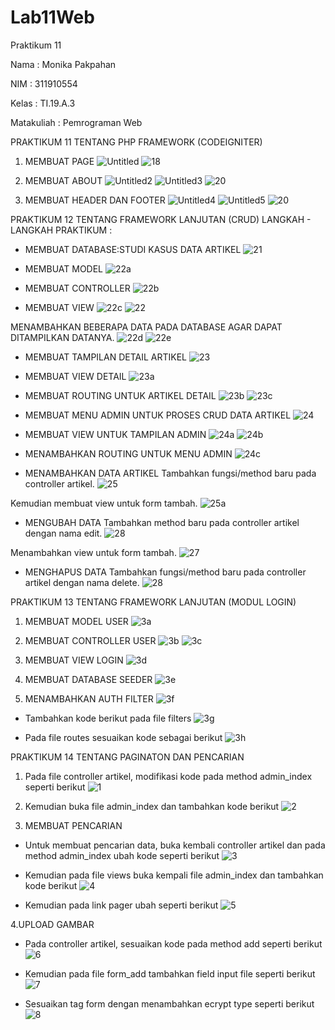 # Lab11Web
Praktikum 11

Nama : Monika Pakpahan

NIM : 311910554

Kelas : TI.19.A.3

Matakuliah : Pemrograman Web

PRAKTIKUM 11 TENTANG PHP FRAMEWORK (CODEIGNITER)

1. MEMBUAT PAGE
![Untitled](https://user-images.githubusercontent.com/59879254/122079860-02727000-ce28-11eb-931e-21cb9243f772.png)
![18](https://user-images.githubusercontent.com/59879254/122976917-1a656900-d3bf-11eb-8fa1-09f15f3435d2.png)

2. MEMBUAT ABOUT
![Untitled2](https://user-images.githubusercontent.com/59879254/122080100-30f04b00-ce28-11eb-89cd-7ba24cb4ec1f.png)
![Untitled3](https://user-images.githubusercontent.com/59879254/122080126-377ec280-ce28-11eb-91c7-9019c0acc960.png)
![20](https://user-images.githubusercontent.com/59879254/122977042-251ffe00-d3bf-11eb-9841-2f4a065d97d2.png)


3. MEMBUAT HEADER DAN FOOTER
![Untitled4](https://user-images.githubusercontent.com/59879254/122080196-49f8fc00-ce28-11eb-8eb9-627f3c782537.png)
![Untitled5](https://user-images.githubusercontent.com/59879254/122080231-52513700-ce28-11eb-8fd3-ae3e088c60be.png)
![20](https://user-images.githubusercontent.com/59879254/122977137-3b2dbe80-d3bf-11eb-974b-7c516cd51449.png)



PRAKTIKUM 12 TENTANG FRAMEWORK LANJUTAN (CRUD)
LANGKAH - LANGKAH PRAKTIKUM :
* MEMBUAT DATABASE:STUDI KASUS DATA ARTIKEL
![21](https://user-images.githubusercontent.com/59879254/122977415-952e8400-d3bf-11eb-88a2-89aacc7a3f63.png)

* MEMBUAT MODEL
![22a](https://user-images.githubusercontent.com/59879254/122977621-d2931180-d3bf-11eb-9f28-100a0660b6ca.png)

* MEMBUAT CONTROLLER
![22b](https://user-images.githubusercontent.com/59879254/122977692-e76fa500-d3bf-11eb-8cd8-9616500e321c.png)

* MEMBUAT VIEW
![22c](https://user-images.githubusercontent.com/59879254/122977865-138b2600-d3c0-11eb-95b5-394f5069b7b8.png)
![22](https://user-images.githubusercontent.com/59879254/122977925-1f76e800-d3c0-11eb-89a2-a3f5e2d510d7.png)

MENAMBAHKAN BEBERAPA DATA PADA DATABASE AGAR DAPAT DITAMPILKAN DATANYA.
![22d](https://user-images.githubusercontent.com/59879254/122978079-4b926900-d3c0-11eb-8259-c4b996385c16.png)
![22e](https://user-images.githubusercontent.com/59879254/122978115-55b46780-d3c0-11eb-9844-0193c8067e94.png)

* MEMBUAT TAMPILAN DETAIL ARTIKEL
![23](https://user-images.githubusercontent.com/59879254/122978299-8eecd780-d3c0-11eb-8617-09ef73f64f87.png)

* MEMBUAT VIEW DETAIL
![23a](https://user-images.githubusercontent.com/59879254/122978392-ab890f80-d3c0-11eb-9197-dbed0fbd8a8f.png)

* MEMBUAT ROUTING UNTUK ARTIKEL DETAIL
![23b](https://user-images.githubusercontent.com/59879254/122978501-c8254780-d3c0-11eb-8324-395de66c0ca5.png)
![23c](https://user-images.githubusercontent.com/59879254/122978543-d3787300-d3c0-11eb-904a-9eb70f017b87.png)

* MEMBUAT MENU ADMIN UNTUK PROSES CRUD DATA ARTIKEL
![24](https://user-images.githubusercontent.com/59879254/122979082-5699c900-d3c1-11eb-8efc-4622472e6750.png)

* MEMBUAT VIEW UNTUK TAMPILAN ADMIN
![24a](https://user-images.githubusercontent.com/59879254/122978949-3cf88180-d3c1-11eb-8be8-befc838be6f6.png)
![24b](https://user-images.githubusercontent.com/59879254/122979004-4550bc80-d3c1-11eb-9e01-f9507dcdab84.png)

* MENAMBAHKAN ROUTING UNTUK MENU ADMIN
![24c](https://user-images.githubusercontent.com/59879254/122979207-7af5a580-d3c1-11eb-82e5-96966e92a757.png)

* MENAMBAHKAN DATA ARTIKEL
Tambahkan fungsi/method baru pada controller artikel.
![25](https://user-images.githubusercontent.com/59879254/122979404-b5f7d900-d3c1-11eb-9484-f88d78aa0be5.png)

Kemudian membuat view untuk form tambah.
![25a](https://user-images.githubusercontent.com/59879254/122979584-eb9cc200-d3c1-11eb-9d53-56d459029be8.png)

* MENGUBAH DATA
Tambahkan method baru pada controller artikel dengan nama edit.
![28](https://user-images.githubusercontent.com/59879254/122979840-3ae2f280-d3c2-11eb-98e9-be6067402d9c.png)

Menambahkan view untuk form tambah.
![27](https://user-images.githubusercontent.com/59879254/122979741-1e46ba80-d3c2-11eb-9bae-8c0ddbba21d2.png)

* MENGHAPUS DATA
Tambahkan fungsi/method baru pada controller artikel dengan nama delete.
![28](https://user-images.githubusercontent.com/59879254/122980071-74b3f900-d3c2-11eb-93cd-0efcf1a3c8da.png)


PRAKTIKUM 13 TENTANG FRAMEWORK LANJUTAN (MODUL LOGIN)

1. MEMBUAT MODEL USER
![3a](https://user-images.githubusercontent.com/59879254/125157609-3aa26f80-e196-11eb-99cb-a29a78e2841e.png)

2. MEMBUAT CONTROLLER USER
![3b](https://user-images.githubusercontent.com/59879254/125157643-6de4fe80-e196-11eb-9af4-3533faf71dfa.png)
![3c](https://user-images.githubusercontent.com/59879254/125157670-94a33500-e196-11eb-8c5e-61f3b3ec37a7.png)

3. MEMBUAT VIEW LOGIN
![3d](https://user-images.githubusercontent.com/59879254/125157697-a97fc880-e196-11eb-88ff-3624b712366f.png)

4. MEMBUAT DATABASE SEEDER
![3e](https://user-images.githubusercontent.com/59879254/125157739-cae0b480-e196-11eb-92e9-3c85d0a3fd43.png)

5. MENAMBAHKAN AUTH FILTER
![3f](https://user-images.githubusercontent.com/59879254/125157767-f6fc3580-e196-11eb-827e-03cd318fe1c3.png)

- Tambahkan kode berikut pada file filters
![3g](https://user-images.githubusercontent.com/59879254/125157799-2612a700-e197-11eb-84c1-760974140013.png)

- Pada file routes sesuaikan kode sebagai berikut
![3h](https://user-images.githubusercontent.com/59879254/125157821-46426600-e197-11eb-97ff-59d492b1462d.png)


PRAKTIKUM 14 TENTANG PAGINATON DAN PENCARIAN

1. Pada file controller artikel, modifikasi kode pada method admin_index seperti berikut
![1](https://user-images.githubusercontent.com/59879254/125157915-ec8e6b80-e197-11eb-99d0-7907cdc194d2.png)

2. Kemudian buka file admin_index dan tambahkan kode berikut 
![2](https://user-images.githubusercontent.com/59879254/125157956-18a9ec80-e198-11eb-8ef2-22c3a25e1660.png)

3.  MEMBUAT PENCARIAN

- Untuk membuat pencarian data, buka kembali controller artikel dan pada method admin_index ubah kode seperti berikut
![3](https://user-images.githubusercontent.com/59879254/125158052-93730780-e198-11eb-8069-51c0f5180395.png)

- Kemudian pada file views buka kempali file admin_index dan tambahkan kode berikut
![4](https://user-images.githubusercontent.com/59879254/125158073-bbfb0180-e198-11eb-9511-8ea3a80b0d21.png)

- Kemudian pada link pager ubah seperti berikut
![5](https://user-images.githubusercontent.com/59879254/125158088-e220a180-e198-11eb-8536-295bd85e1b39.png)

4.UPLOAD GAMBAR

- Pada controller artikel, sesuaikan kode pada method add seperti berikut
![6](https://user-images.githubusercontent.com/59879254/125158131-201dc580-e199-11eb-8fc7-6ccf15c1e63b.png)

- Kemudian pada file form_add tambahkan field input file seperti berikut
![7](https://user-images.githubusercontent.com/59879254/125158157-45aacf00-e199-11eb-912e-0d83a2abea07.png)

- Sesuaikan tag form dengan menambahkan ecrypt type seperti berikut
![8](https://user-images.githubusercontent.com/59879254/125158165-64a96100-e199-11eb-84cb-1db21c5f6dbe.png)






























